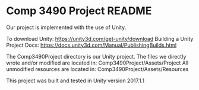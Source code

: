 # Comp 3490 Project README

Our project is implemented with the use of Unity.

To download Unity: https://unity3d.com/get-unity/download
Building a Unity Project Docs: https://docs.unity3d.com/Manual/PublishingBuilds.html

The Comp3490Project directory is our Unity project.
The files we directly wrote and/or modified are located in: Comp3490Project/Assets/Project
All unmodified resources are located in: Comp3490Project/Assets/Resources

This project was built and tested in Unity version 2017.1.1

